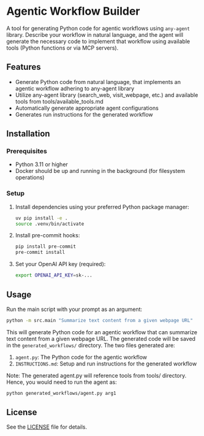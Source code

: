# Agentic Workflow Builder

A tool for generating Python code for agentic workflows using `any-agent` library. Describe your workflow in natural language, and the agent will generate the necessary code to implement that workflow using available tools (Python functions or via MCP servers).

## Features

- Generate Python code from natural language, that implements an agentic workflow adhering to any-agent library
- Utilize any-agent library (search_web, visit_webpage, etc.) and available tools from tools/available_tools.md
- Automatically generate appropriate agent configurations
- Generates run instructions for the generated workflow

## Installation

### Prerequisites

- Python 3.11 or higher
- Docker should be up and running in the background (for filesystem operations)

### Setup

1. Install dependencies using your preferred Python package manager:
   ```bash
   uv pip install -e .
   source .venv/bin/activate
   ```

2. Install pre-commit hooks:
   ```bash
   pip install pre-commit
   pre-commit install
   ```

3. Set your OpenAI API key (required):
   ```bash
   export OPENAI_API_KEY=sk-...
   ```

## Usage

Run the main script with your prompt as an argument:

```bash
python -m src.main "Summarize text content from a given webpage URL"
```

This will generate Python code for an agentic workflow that can summarize text content from a given webpage URL. The generated code will be saved in the `generated_workflows/` directory. The two files generated are:

1. `agent.py`: The Python code for the agentic workflow
2. `INSTRUCTIONS.md`: Setup and run instructions for the generated workflow

Note: The generated agent.py will reference tools from tools/ directory. Hence, you would need to run the agent as:
```bash
python generated_workflows/agent.py arg1
```

## License

See the [LICENSE](LICENSE) file for details.
